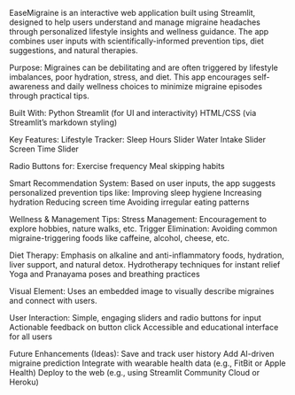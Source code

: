 EaseMigraine is an interactive web application built using Streamlit, designed to help users understand and
manage migraine headaches through personalized lifestyle insights and wellness guidance. The app
combines user inputs with scientifically-informed prevention tips, diet suggestions, and natural therapies.

 Purpose:
Migraines can be debilitating and are often triggered by lifestyle imbalances, poor hydration, stress, and diet. This app encourages self-awareness and daily wellness choices to minimize migraine episodes through practical tips.

Built With:
Python
Streamlit (for UI and interactivity)
HTML/CSS (via Streamlit’s markdown styling)

Key Features:
Lifestyle Tracker:
Sleep Hours Slider
Water Intake Slider
Screen Time Slider

Radio Buttons for:
Exercise frequency
Meal skipping habits

Smart Recommendation System:
Based on user inputs, the app suggests personalized prevention tips like:
Improving sleep hygiene
Increasing hydration
Reducing screen time
Avoiding irregular eating patterns

Wellness & Management Tips:
Stress Management: Encouragement to explore hobbies, nature walks, etc.
Trigger Elimination: Avoiding common migraine-triggering foods like caffeine, alcohol, cheese, etc.

Diet Therapy: Emphasis on alkaline and anti-inflammatory foods, hydration, liver support, and natural detox.
Hydrotherapy techniques for instant relief
Yoga and Pranayama poses and breathing practices

Visual Element:
Uses an embedded image to visually describe migraines and connect with users.

User Interaction:
Simple, engaging sliders and radio buttons for input
Actionable feedback on button click
Accessible and educational interface for all users

Future Enhancements (Ideas):
Save and track user history
Add AI-driven migraine prediction
Integrate with wearable health data (e.g., FitBit or Apple Health)
Deploy to the web (e.g., using Streamlit Community Cloud or Heroku)

